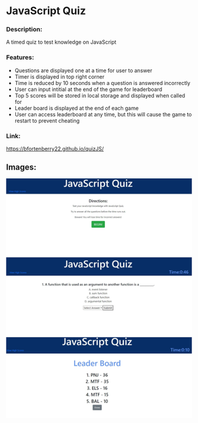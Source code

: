 # JavaScript Quiz
### Description: 
A timed quiz to test knowledge on JavaScript
### Features:
* Questions are displayed one at a time for user to answer
* Timer is displayed in top right corner
* Time is reduced by 10  seconds when a question is answered incorrectly
* User can input intitial at the end of the game for leaderboard
* Top 5 scores will be stored in local storage and displayed when called for
* Leader board is displayed at the end of each game
* User can access leaderboard at any time, but this will cause the game to restart to prevent cheating
### Link:
https://bfortenberry22.github.io/quizJS/

## Images:

![image](/assets/images/landing.JPG)
![image](/assets/images/question.JPG)
![image](/assets/images/leaderboard.JPG)
